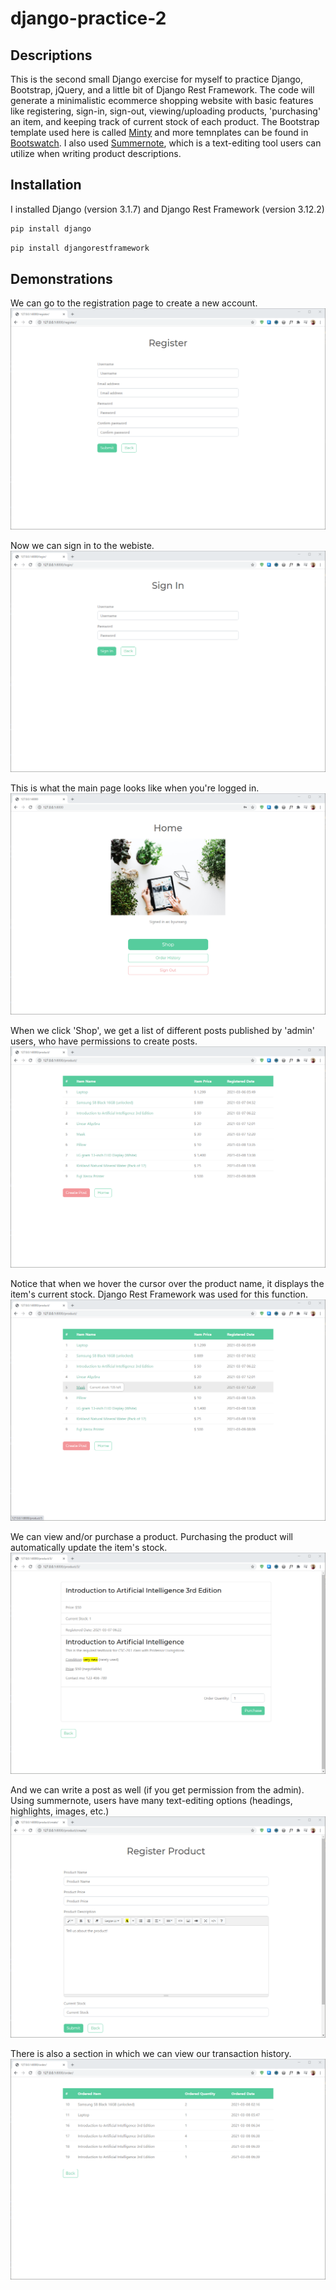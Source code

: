 # django-practice-2

## Descriptions

This is the second small Django exercise for myself to practice Django, Bootstrap, jQuery, and a little bit of Django Rest Framework. The code will generate a minimalistic ecommerce shopping website with basic features like registering, sign-in, sign-out, viewing/uploading products, 'purchasing' an item, and keeping track of current stock of each product. The Bootstrap template used here is called [Minty](https://bootswatch.com/minty/) and more temnplates can be found in [Bootswatch](https://bootswatch.com/). I also used [Summernote](https://summernote.org/), which is a text-editing tool users can utilize when writing product descriptions.

## Installation

I installed Django (version 3.1.7) and Django Rest Framework (version 3.12.2)

```bash
pip install django
```

```bash
pip install djangorestframework
```

## Demonstrations

We can go to the registration page to create a new account.
![](README_images/img_register.png)

Now we can sign in to the webiste.
![](README_images/img_signin.png)

This is what the main page looks like when you're logged in.
![](README_images/img_index.png)

When we click 'Shop', we get a list of different posts published by 'admin' users, who have permissions to create posts.
![](README_images/img_products.png)

Notice that when we hover the cursor over the product name, it displays the item's current stock. Django Rest Framework was used for this function.
![](README_images/img_mouseover.png)

We can view and/or purchase a product. Purchasing the product will automatically update the item's stock.
![](README_images/img_purchase.png)

And we can write a post as well (if you get permission from the admin). Using summernote, users have many text-editing options (headings, highlights, images, etc.)
![](README_images/img_register_product.png)

There is also a section in which we can view our transaction history.
![](README_images/img_order_history.png)
